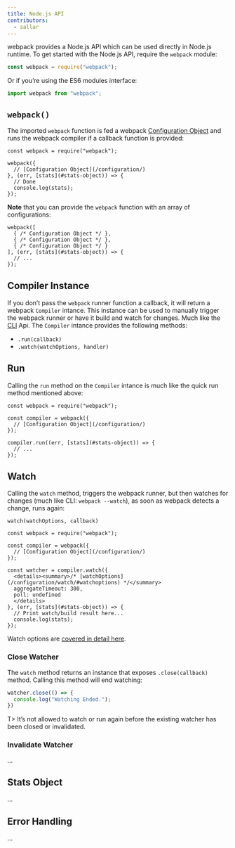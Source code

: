 ```yaml
---
title: Node.js API
contributors:
  - sallar
---
```

webpack provides a Node.js API which can be used directly in Node.js runtime. To get started with the Node.js API, require the `webpack` module:

``` js
const webpack = require("webpack");
```

Or if you’re using the ES6 modules interface:

``` js
import webpack from "webpack";
```

## `webpack()`

The imported `webpack` function is fed a webpack [Configuration Object](/configuration/) and runs the webpack compiler if a callback function is provided:

``` js-with-links
const webpack = require("webpack");

webpack({
  // [Configuration Object](/configuration/)
}, (err, [stats](#stats-object)) => {
  // Done
  console.log(stats);
});
```

**Note** that you can provide the `webpack` function with an array of configurations:

``` js-with-links
webpack([
  { /* Configuration Object */ },
  { /* Configuration Object */ },
  { /* Configuration Object */ }
], (err, [stats](#stats-object)) => {
  // ...
});
```

## Compiler Instance

If you don’t pass the `webpack` runner function a callback, it will return a webpack `Compiler` intance. This instance can be used to manually trigger the webpack runner or have it build and watch for changes. Much like the [CLI](/api/cli/) Api. The `Compiler` intance provides the following methods:

* `.run(callback)`
* `.watch(watchOptions, handler)`

## Run

Calling the `run` method on the `Compiler` intance is much like the quick run method mentioned above:

``` js-with-links
const webpack = require("webpack");

const compiler = webpack({
  // [Configuration Object](/configuration/)
});

compiler.run((err, [stats](#stats-object)) => {
  // ...
});
```

## Watch

Calling the `watch` method, triggers the webpack runner, but then watches for changes (much like CLI: `webpack --watch`), as soon as webpack detects a change, runs again:

``` js-with-links
watch(watchOptions, callback)
```

``` js-with-links-with-details
const webpack = require("webpack");

const compiler = webpack({
  // [Configuration Object](/configuration/)
});

const watcher = compiler.watch({
  <details><summary>/* [watchOptions](/configuration/watch/#watchoptions) */</summary>
  aggregateTimeout: 300,
  poll: undefined
  </details>
}, (err, [stats](#stats-object)) => {
  // Print watch/build result here...
  console.log(stats);
});
```

Watch options are [covered in detail here](/configuration/watch/#watchoptions).

### Close Watcher

The `watch` method returns an instance that exposes `.close(callback)` method. Calling this method will end watching:

``` js
watcher.close(() => {
  console.log("Watching Ended.");
})
```

T> It’s not allowed to watch or run again before the existing watcher has been closed or invalidated.

### Invalidate Watcher

...

## Stats Object

...

## Error Handling

...
